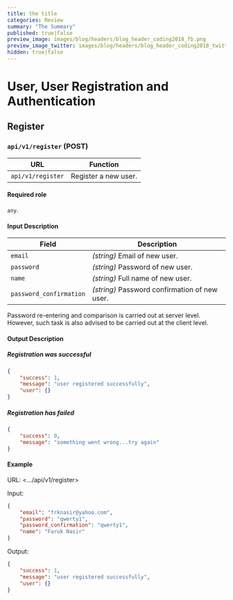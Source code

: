 ```yaml
---
title: the title
categories: Review
summary: "The Summary"
published: true|false
preview_image: images/blog/headers/blog_header_coding2018_fb.png
preview_image_twitter: images/blog/headers/blog_header_coding2018_twitter.png
hidden: true|false
---
```


# User, User Registration and Authentication

## Register

### `api/v1/register` (POST)

| URL                    | Function             |
| ---------------------- | -------------------- |
| `api/v1/register`      | Register a new user. |

#### Required role

`any`.

#### Input Description

| Field                     | Description                                                             |
| ------------------------- | ----------------------------------------------------------------------- |
| `email`                   | *(string)* Email of new user.                                           |
| `password`                | *(string)* Password of new user.                                        |
| `name`               | *(string)* Full name of new user.                                       |
| `password_confirmation`                   | *(string)* Password confirmation of new user.   |

Password re-entering and comparison is carried out at server level. However, such task is also advised to be carried out at the client level.

<!-- Client should prevent automated registrations with a CAPTCHA.

After successful registration, user can not immediately log in as the user needs to activate their account via email first. User will be send an email with a link to `activation_url` and the following GET parameters:

* `email` -- user's email to be used as a parameter to `activate`;
* `activation_token` -- user's activation token to be used as a parameter to `activate`. -->

#### Output Description

##### Registration was successful

```json
{
	"success": 1,
	"message": "user registered successfully",
	"user": {}
}
```

##### Registration has failed

```json
{
    "success": 0,
	"message": "something went wrong...try again"
}
```

#### Example

URL: <.../api/v1/register>

Input:

```json
{
    "email": "frknasir@yahoo.com",
	"password": "qwerty1",
	"password_confirmation": "qwerty1",
    "name": "Faruk Nasir"
}
```

Output:

```json
{
    "success": 1,
	"message": "user registered successfully",
	"user": {}
}
```